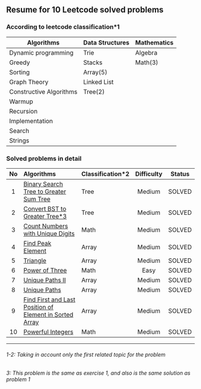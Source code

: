 
## Resume for 10 Leetcode solved problems

### According to leetcode classification*1

| Algorithms                | Data Structures   | Mathematics |
| ---                       | ---               | ---         |
| Dynamic programming       | Trie              | Algebra     |
| Greedy                    | Stacks            | Math(3)     |
| Sorting                   | Array(5)          |             |
| Graph Theory              | Linked List       |             |
| Constructive Algorithms   | Tree(2)           |             |
| Warmup                    |                   |             |
| Recursion                 |                   |             |
| Implementation            |                   |             |
| Search                    |                   |             |
| Strings                   |                   |             |


### Solved problems in detail

| No     | Algorithms                    | Classification*2 | Difficulty | Status | 
| :---:  | :---                          | :---           | :---:       | :---:  |
| 1  | [Binary Search Tree to Greater Sum Tree](https://leetcode.com/problems/binary-search-tree-to-greater-sum-tree/)| Tree | Medium | SOLVED |
| 2  | [Convert BST to Greater Tree*3](https://leetcode.com/problems/convert-bst-to-greater-tree/)| Tree | Medium | SOLVED |
| 3  | [Count Numbers with Unique Digits](https://leetcode.com/problems/count-numbers-with-unique-digits/)| Math | Medium | SOLVED |
| 4  | [Find Peak Element](https://leetcode.com/problems/find-peak-element/)| Array | Medium | SOLVED |
| 5  | [Triangle](https://leetcode.com/problems/triangle/)| Array | Medium | SOLVED |
| 6  | [Power of Three](https://leetcode.com/problems/power-of-three/)| Math | Easy | SOLVED |
| 7  | [Unique Paths II](https://leetcode.com/problems/unique-paths-ii/)| Array | Medium | SOLVED |
| 8  | [Unique Paths](https://leetcode.com/problems/unique-paths/)| Array | Medium | SOLVED |
| 9  | [Find First and Last Position of Element in Sorted Array](https://leetcode.com/problems/find-first-and-last-position-of-element-in-sorted-array/)| Array | Medium | SOLVED |
| 10 | [Powerful Integers](https://leetcode.com/problems/powerful-integers/)| Math | Medium | SOLVED |


---
###### 1-2: Taking in account only the first related topic for the problem
###### 3: This problem is the same as exercise 1, and also is the same solution as problem 1